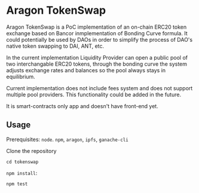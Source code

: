 # Aragon TokenSwap

Aragon TokenSwap is a PoC implementation of an on-chain ERC20 token exchange based on Bancor inmplementation of Bonding Curve formula. It could potentially be used by DAOs in order to simplify the process of DAO's native token swapping to DAI, ANT, etc.

In the current implementation Liquidity Provider can open a public pool of two interchangable ERC20 tokens, through the bonding curve the system adjusts exchange rates and balances so the pool always stays in equilibrium.  

Current implementation does not include fees system and does not support multiple pool providers. This functionality could be added in the future. 

It is smart-contracts only app and doesn't have front-end yet.

## Usage

Prerequisites: `node`. `npm`, `aragon`, `ipfs`, `ganache-cli`

Clone the repository 

`cd tokenswap`

`npm install`:

`npm test`

